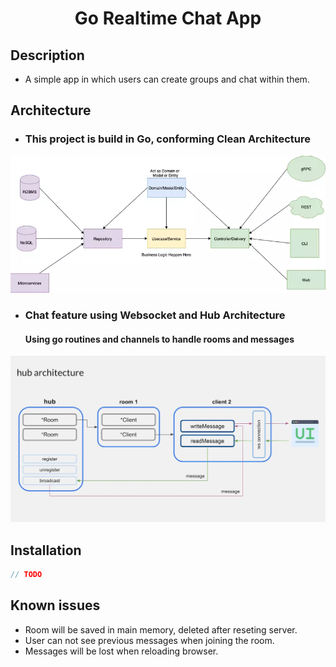 # <p style="text-align: center;">Go Realtime Chat App</p>

## Description
- A simple app in which users can create groups and chat within them.

## Architecture
- ### This project is build in Go, conforming **Clean Architecture**

![Clean Architecture](./assets/clean_architecture.png)

- ### Chat feature using Websocket and **Hub Architecture**
    #### Using go routines and channels to handle rooms and messages

![Hub Architecture](./assets/hub_architecture.jpg)


## Installation

```cpp
// TODO
```

## Known issues
- Room will be saved in main memory, deleted after reseting server.
- User can not see previous messages when joining the room.
- Messages will be lost when reloading browser.
